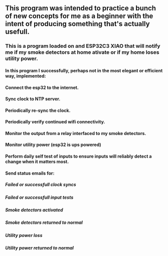 ## This program was intended to practice a bunch of new concepts for me as a beginner with the intent of producing something that's actually usefull.
### This is a program loaded on and ESP32C3 XIAO that will notify me if my smoke detectors at home ativate or if my home loses utility power.
#### In this program I successfully, perhaps not in the most elegant or efficient way, implemented:
  #### Connect the esp32 to the internet.
  #### Sync clock to NTP server.
  #### Periodically re-sync the clock.
  #### Periodically verify continued wifi connectivity.
  #### Monitor the output from a relay interfaced to my smoke detectors.
  #### Monitor utility power (esp32 is ups powered)
  #### Perform daily self test of inputs to ensure inputs will reliably detect a change when it matters most.
  #### Send status emails for: 
  ##### Failed or successfull clock syncs
  ##### Failed or successfull input tests
  ##### Smoke detectors activated
  ##### Smoke detectors returned to normal
  ##### Utility power loss
  ##### Utility power returned to normal
